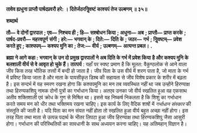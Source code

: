 **तावेव ह्यधुना प्राप्तौ पार्षदप्रवरौ हरे: ।** **दितेर्जठरनिॢवष्टं काश्यपं तेज उल्बणम् ॥ ३५॥** 

**शब्दार्थ** 

**तौ—** **वे दोनों द्वारपाल** **; एव—** **निश्चय ही** **; हि—** **सश्बोधन किया** **; अधुना—** **अब** **; प्राप्तौ—** **प्राप्त करके** **; पार्षद-प्रवरौ—** **महत्त्वपूर्ण** **संगी** **; हरे:—** **भगवान् के** **; दिते:—** **दिति के** **; जठर—** **गर्भ** **; निॢवष्टम्—** **प्रवेश करते हुए** **; काश्यपम्—** **कश्यप मुनि का** **; तेज:—** **वीर्य** **; उल्बणम्—** **अत्यन्त प्रबल।** **.** 

**ब्रह्मा ने आगे कहा : भगवान् के उन दो प्रमुख द्वारपालों ने अब दिति के गर्भ में प्रवेश किया** **है और कश्यप मुनि के बलशाली वीर्य से वे आवृत हो चुके हैं।** **तात्पर्य** : यहाँ पर स्पष्ट प्रमाण है कि मूलत: वैकुण्ठलोक से आने वाला जीव किस तरह भौतिक तत्त्वों में बन्दी हो जाता है। जीव पिता के उस वीर्य में शरण पाता है, जो माता के गर्भ में प्रविष्ट किया जाता है और माता के पायसीकृत डिश्ब की सहायता से जीव विशेष प्रकार के शरीर में बढ़ता है। इस सन्दर्भ में यह स्मरण रखना होगा कि कश्यपमुनि का मन तब व्यवस्थित नहीं था जब उन्होंने हिरण्याक्ष तथा हिरण्यकशिपु नामक दोनों पुत्रों का गर्भाधान किया। अतएव उनका जो वीर्य स्खलित हुआ वह एकसाथ अतीव शक्तिशाली एवं क्रोध के गुण से मिश्रित था। इससे यह निष्कर्ष निकलता है कि शिशु का गर्भाधान करते समय मन को धीर तथा भक्तिमय रखना चाहिए। इस कार्य के लिए वैदिक शाषों में *गर्भाधान संस्कार* की संस्तुति की जाती है। यदि पिता का मन संयत नहीं होता तो स्खलित हुआ वीर्य बहुत अच्छा नहीं होगा। इस तरह पिता तथा माता से उत्पन्न पदार्थ के भीतर लिपटा हुआ जीव हिरण्याक्ष तथा हिरण्यकशिपु जैसा आसुरी होगा। गर्भाधान की परिस्थितियों का सावधानी के साथ अध्ययन करना चाहिए। यह अतिमहान् विज्ञान है।  